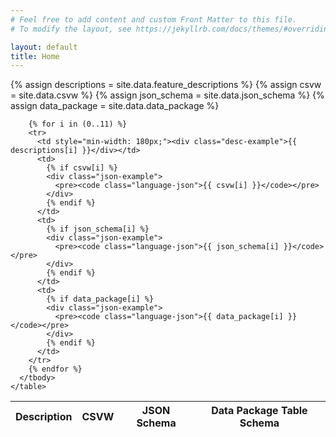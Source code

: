 ```yaml
---
# Feel free to add content and custom Front Matter to this file.
# To modify the layout, see https://jekyllrb.com/docs/themes/#overriding-theme-defaults

layout: default
title: Home
---
```


<div class="datatable-container">
  <div class="datatable-content">
    <table class="datatable display responsive nowrap" style="width:100%">
      <thead>
        <tr>
          <th>Description</th>
          <th>CSVW</th>
          <th>JSON Schema</th>
          <th>Data Package Table Schema</th>
        </tr>
      </thead>
      <tbody>
        {% assign descriptions = site.data.feature_descriptions %}
        {% assign csvw = site.data.csvw %}
        {% assign json_schema = site.data.json_schema %}
        {% assign data_package = site.data.data_package %}

        {% for i in (0..11) %}
        <tr>
          <td style="min-width: 180px;"><div class="desc-example">{{ descriptions[i] }}</div></td>
          <td>
            {% if csvw[i] %}
            <div class="json-example">
              <pre><code class="language-json">{{ csvw[i] }}</code></pre>
            </div>
            {% endif %}
          </td>
          <td>
            {% if json_schema[i] %}
            <div class="json-example">
              <pre><code class="language-json">{{ json_schema[i] }}</code></pre>
            </div>
            {% endif %}
          </td>
          <td>
            {% if data_package[i] %}
            <div class="json-example">
              <pre><code class="language-json">{{ data_package[i] }}</code></pre>
            </div>
            {% endif %}
          </td>
        </tr>
        {% endfor %}
      </tbody>
    </table>
  </div>
</div>

